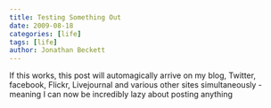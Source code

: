 ```yaml
---
title: Testing Something Out
date: 2009-08-18
categories: [life]
tags: [life]
author: Jonathan Beckett
---
```


If this works, this post will automagically arrive on my blog, Twitter, facebook, Flickr, Livejournal and various other sites simultaneously - meaning I can now be incredibly lazy about posting anything 